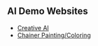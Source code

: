 ## AI Demo Websites ##

- [Creative AI](http://www.creativeai.net/)
- [Chainer Painting/Coloring](https://paintschainer.preferred.tech/index_en.html)
